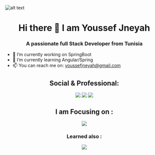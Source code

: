 ![alt text](https://camo.githubusercontent.com/12e5f2b182da4b52850b29bb09e8ba3e92b0ac2c0bd121de7dfcbb291fbbd525/68747470733a2f2f692e70696e696d672e636f6d2f6f726967696e616c732f37372f63612f61332f37376361613332383834643733356434333961646534356261333766656166322e676966)
<h1 align="center"> Hi there 👋 I am Youssef Jneyah </h1>
<h3 align="center">A passionate full Stack Developer from Tunisia </h3>

- 🔭 I’m currently working on SpringBoot
- 🌱 I’m currently learning Angular/Spring
- 📫 You can reach me on: <a href="mailto:youssefjneyah@gmail.com?"></a> youssefjneyah@gmail.com 
<h2 align="center">Social & Professional: </h2>
<div align="center" >
  <a href="mailto:youssefjneyah@gmail.com?"><img src="https://img.shields.io/badge/gmail-%23DD0031.svg?&style=for-the-badge&logo=gmail&logoColor=white"/></a>
<a href="https://api.whatsapp.com/send?phone=21650252392"><img src="https://img.shields.io/badge/WhatsApp-25D366?style=for-the-badge&logo=whatsapp&logoColor=white"/></a>
<a href="https://www.linkedin.com/in/youssef-jneyah/?"><img src="https://img.shields.io/badge/LinkedIn-0077B5?style=for-the-badge&logo=linkedin&logoColor=white"/></a>
</div>
<h2 align="center">I am Focusing on : </h2>
<p align="center">
  <a href="https://skillicons.dev">
    <img src="https://skillicons.dev/icons?i=angular,bootstrap,css,html,java,js,mysql,spring,ts,maven" />
  </a>
</p>
<h3 align="center">Learned also : </h2>
<p align="center">
  <a href="https://skillicons.dev">
    <img src="https://skillicons.dev/icons?i=c,cpp,css,php,py,r,ps,arduino" />
  </a>
</p>

